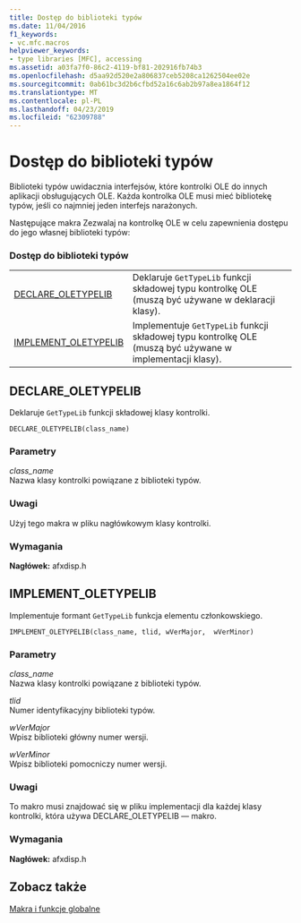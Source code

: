 ```yaml
---
title: Dostęp do biblioteki typów
ms.date: 11/04/2016
f1_keywords:
- vc.mfc.macros
helpviewer_keywords:
- type libraries [MFC], accessing
ms.assetid: a03fa7f0-86c2-4119-bf81-202916fb74b3
ms.openlocfilehash: d5aa92d520e2a806837ceb5208ca1262504ee02e
ms.sourcegitcommit: 0ab61bc3d2b6cfbd52a16c6ab2b97a8ea1864f12
ms.translationtype: MT
ms.contentlocale: pl-PL
ms.lasthandoff: 04/23/2019
ms.locfileid: "62309788"
---
```

# <a name="type-library-access"></a>Dostęp do biblioteki typów

Biblioteki typów uwidacznia interfejsów, które kontrolki OLE do innych aplikacji obsługujących OLE. Każda kontrolka OLE musi mieć bibliotekę typów, jeśli co najmniej jeden interfejs narażonych.

Następujące makra Zezwalaj na kontrolkę OLE w celu zapewnienia dostępu do jego własnej biblioteki typów:

### <a name="type-library-access"></a>Dostęp do biblioteki typów

|||
|-|-|
|[DECLARE_OLETYPELIB](#declare_oletypelib)|Deklaruje `GetTypeLib` funkcji składowej typu kontrolkę OLE (muszą być używane w deklaracji klasy).|
|[IMPLEMENT_OLETYPELIB](#implement_oletypelib)|Implementuje `GetTypeLib` funkcji składowej typu kontrolkę OLE (muszą być używane w implementacji klasy).|

##  <a name="declare_oletypelib"></a>  DECLARE_OLETYPELIB

Deklaruje `GetTypeLib` funkcji składowej klasy kontrolki.

```
DECLARE_OLETYPELIB(class_name)
```

### <a name="parameters"></a>Parametry

*class_name*<br/>
Nazwa klasy kontrolki powiązane z biblioteki typów.

### <a name="remarks"></a>Uwagi

Użyj tego makra w pliku nagłówkowym klasy kontrolki.

### <a name="requirements"></a>Wymagania

**Nagłówek:** afxdisp.h

##  <a name="implement_oletypelib"></a>  IMPLEMENT_OLETYPELIB

Implementuje formant `GetTypeLib` funkcja elementu członkowskiego.

```
IMPLEMENT_OLETYPELIB(class_name, tlid, wVerMajor,  wVerMinor)
```

### <a name="parameters"></a>Parametry

*class_name*<br/>
Nazwa klasy kontrolki powiązane z biblioteki typów.

*tlid*<br/>
Numer identyfikacyjny biblioteki typów.

*wVerMajor*<br/>
Wpisz biblioteki główny numer wersji.

*wVerMinor*<br/>
Wpisz biblioteki pomocniczy numer wersji.

### <a name="remarks"></a>Uwagi

To makro musi znajdować się w pliku implementacji dla każdej klasy kontrolki, która używa DECLARE_OLETYPELIB — makro.

### <a name="requirements"></a>Wymagania

**Nagłówek:** afxdisp.h

## <a name="see-also"></a>Zobacz także

[Makra i funkcje globalne](../../mfc/reference/mfc-macros-and-globals.md)
